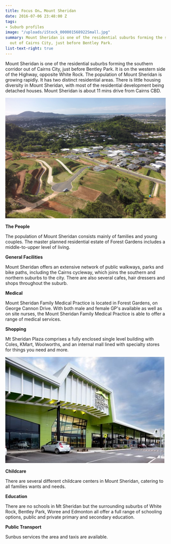 ```yaml
---
title: Focus On… Mount Sheridan
date: 2016-07-06 23:48:00 Z
tags:
- Suburb profiles
image: "/uploads/iStock_000001568922Small.jpg"
summary: Mount Sheridan is one of the residential suburbs forming the southern corridor
  out of Cairns City, just before Bentley Park.
list-text-right: true
---
```


Mount Sheridan is one of the residential suburbs forming the southern corridor out of Cairns City, just before Bentley Park. It is on the western side of the Highway, opposite White Rock. The population of Mount Sheridan is growing rapidly. It has two distinct residential areas. There is little housing diversity in Mount Sheridan, with most of the residential development being detached houses. Mount
Sheridan is about 11 mins drive from Cairns CBD.

![Forest Gardens-c224df.jpg](/uploads/Forest%20Gardens-c224df.jpg)

**The People**

The population of Mount Sheridan consists mainly of families and young couples. The master planned residential estate of Forest Gardens includes a middle-to-upper level of living.  

**General Facilities**

Mount Sheridan  offers an extensive network of public walkways, parks and bike paths, including the Cairns cycleway, which joins the southern and northern suburbs to the city. There are also several cafes, hair dressers and shops throughout the suburb.

**Medical**

Mount Sheridan Family Medical Practice is located in Forest Gardens, on George Cannon Drive. With both male and female GP's available as well as on site nurses, the Mount Sheridan Family Medical Practice is able to offer a range of medical services.

**Shopping**

Mt Sheridan Plaza comprises a fully enclosed single level building with Coles, KMart, Woolworths, and an internal mall lined with specialty stores for things you need and more.

![Mt SHeridan Shopping.jpeg](/uploads/Mt%20SHeridan%20Shopping.jpeg)

**Childcare**

There are several different childcare centers in Mount Sheridan, catering to all families wants and needs.

**Education**

There are no schools in Mt Sheridan but the surrounding suburbs of White Rock, Bentley Park, Woree and Edmonton all offer a full range of schooling options, public and private primary and secondary education.

**Public Transport**

Sunbus services the area and taxis are available.
